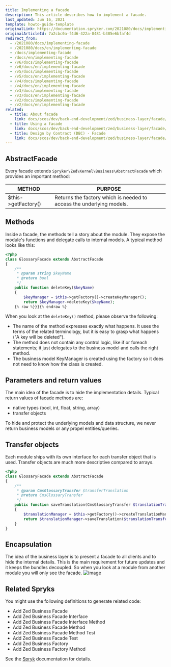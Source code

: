 ```yaml
---
title: Implementing a facade
description: This article describes how to implement a facade.
last_updated: Jun 16, 2021
template: howto-guide-template
originalLink: https://documentation.spryker.com/2021080/docs/implementing-facade
originalArticleId: 7a2cbc0a-f4d6-422a-8481-b385e6bfaf4d
redirect_from:
  - /2021080/docs/implementing-facade
  - /2021080/docs/en/implementing-facade
  - /docs/implementing-facade
  - /docs/en/implementing-facade
  - /v6/docs/implementing-facade
  - /v6/docs/en/implementing-facade
  - /v5/docs/implementing-facade
  - /v5/docs/en/implementing-facade
  - /v4/docs/implementing-facade
  - /v4/docs/en/implementing-facade
  - /v3/docs/implementing-facade
  - /v3/docs/en/implementing-facade
  - /v2/docs/implementing-facade
  - /v2/docs/en/implementing-facade
related:
  - title: About facade
    link: docs/scos/dev/back-end-development/zed/business-layer/facade/facade.html
  - title: Using a facade
    link: docs/scos/dev/back-end-development/zed/business-layer/facade/using-a-facade.html
  - title: Design by Contract (DBC) - Facade
    link: docs/scos/dev/back-end-development/zed/business-layer/facade/design-by-contract-dbc-facade.html
---
```


## AbstractFacade

Every facade extends `Spryker\Zed\Kernel\Business\AbstractFacade` which provides an important method:

| METHOD  | PURPOSE  |
| ------------------- | ------------- |
| $this->getFactory() | Returns the factory which is needed to access the underlying models. |

## Methods

Inside a facade, the methods tell a story about the module. They expose the module's functions and delegate calls to internal models. A typical method looks like this:

```php
<?php
class GlossaryFacade extends AbstractFacade
{
    /**
     * @param string $keyName
     * @return bool
     */
    public function deleteKey($keyName)
    {
        $keyManager = $this->getFactory()->createKeyManager();
        return $keyManager->deleteKey($keyName);
    {% raw %}}}{% endraw %}
```



When you look at the `deleteKey()` method, please observe the following:

* The name of the method expresses exactly what happens. It uses the terms of the related terminology, but it is easy to grasp what happens ("A key will be deleted").
* The method does not contain any control logic, like if or foreach statements; it just delegates to the business model and calls the right method.
* The business model KeyManager is created using the factory so it does not need to know how the class is created.

## Parameters and return values

The main idea of the facade is to hide the implementation details. Typical return values of facade methods are:

* native types (bool, int, float, string, array)
* transfer objects

To hide and protect the underlying models and data structure, we never return business models or any propel entities/queries.

## Transfer objects

Each module ships with its own interface for each transfer object that is used. Transfer objects are much more descriptive compared to arrays.

```php
<?php
class GlossaryFacade extends AbstractFacade
{
    /**
     * @param CmsGlossaryTransfer $transferTranslation
     * @return CmsGlossaryTransfer
     */
    public function saveTranslation(CmsGlossaryTransfer $translationTransfer)
    {
        $translationManager = $this->getFactory()->createTranslationManager();
        return $translationManager->saveTranslation($translationTransfer);
    }
}
```

## Encapsulation

The idea of the business layer is to present a facade to all clients and to hide the internal details. This is the main requirement for future updates and it keeps the bundles decoupled. So when you look at a module from another module you will only see the facade.
![image](https://spryker.s3.eu-central-1.amazonaws.com/docs/Developer+Guide/Zed/Business+Layer/How+to+Implement+a+Facade/facade-as-internal-api.png) 

## Related Spryks

You might use the following definitions to generate related code:

* Add Zed Business Facade
* Add Zed Business Facade Interface
* Add Zed Business Facade Interface Method
* Add Zed Business Facade Method
* Add Zed Business Facade Method Test
* Add Zed Business Facade Test
* Add Zed Business Factory
* Add Zed Business Factory Method

See the [Spryk](/docs/sdk/dev/spryks/spryks.html) documentation for details.
